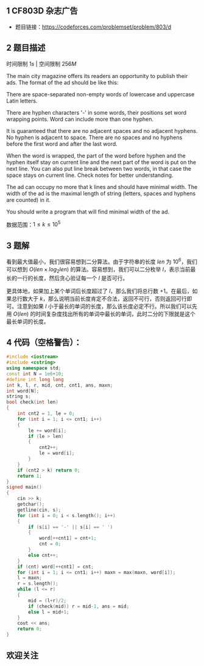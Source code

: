## 1 CF803D 杂志广告
- 题目链接：https://codeforces.com/problemset/problem/803/d

## 2 题目描述
时间限制 $1s$   |   空间限制 $256M$

The main city magazine offers its readers an opportunity to publish their ads. The format of the ad should be like this:

There are space-separated non-empty words of lowercase and uppercase Latin letters.

There are hyphen characters '-' in some words, their positions set word wrapping points. Word can include more than one hyphen.

It is guaranteed that there are no adjacent spaces and no adjacent hyphens. No hyphen is adjacent to space. There are no spaces and no hyphens before the first word and after the last word.

When the word is wrapped, the part of the word before hyphen and the hyphen itself stay on current line and the next part of the word is put on the next line. You can also put line break between two words, in that case the space stays on current line. Check notes for better understanding.

The ad can occupy no more that k lines and should have minimal width. The width of the ad is the maximal length of string (letters, spaces and hyphens are counted) in it.

You should write a program that will find minimal width of the ad.

数据范围：$1 ≤ k ≤ 10^5$


## 3 题解
看到最大值最小，我们很容易想到二分算法。由于字符串的长度 $len$ 为 $10^6$，我们可以想到 $O(len \times log_2 len)$ 的算法。容易想到，我们可以二分枚举 $l$，表示当前最长的一行的长度，然后贪心验证每一个 $l$ 是否可行。

更具体地，如果加上某个单词后长度超过了 $l$，那么我们将总行数 $+1$。在最后，如果总行数大于 $k$，那么说明当前长度肯定不合法，返回不可行，否则返回可行即可。注意到如果 $l$ 小于最长的单词的长度，那么该长度必定不行。所以我们可以先用 $O(len)$ 的时间复杂度找出所有的单词中最长的单词，此时二分的下限就是这个最长单词的长度。

## 4 代码（空格警告）：

```c++
#include <iostream>
#include <cstring>
using namespace std;
const int N = 1e6+10;
#define int long long
int k, l, r, mid, cnt, cnt1, ans, maxn;
int word[N];
string s;
bool check(int len)
{
    int cnt2 = 1, le = 0;
    for (int i = 1; i <= cnt1; i++)
    {
        le += word[i];
        if (le > len)
        {
            cnt2++;
            le = word[i];
        }
    }
    if (cnt2 > k) return 0;
    return 1;
}
signed main()
{
    cin >> k;
    getchar();
    getline(cin, s);
    for (int i = 0; i < s.length(); i++)
    {
        if (s[i] == '-' || s[i] == ' ')
        {
            word[++cnt1] = cnt+1;
            cnt = 0;
        }
        else cnt++;
    }
    if (cnt) word[++cnt1] = cnt;
    for (int i = 1; i <= cnt1; i++) maxn = max(maxn, word[i]);
    l = maxn;
    r = s.length();
    while (l <= r)
    {
        mid = (l+r)/2;
        if (check(mid)) r = mid-1, ans = mid;
        else l = mid+1;
    }
    cout << ans;
    return 0;
}
```


## 欢迎关注
